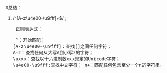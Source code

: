 #总结：
1.  /^[A-z\u4e00-\u9fff]+$/；<br><pre>
    正则表达式：<pre>
    ^：开始匹配；
    [A-z\u4e00-\u9fff]：查找[]之间任何字符；
    A-z：查找任何从大写A到小写z的字符；
    \uxxx：查找以十六进制数xxx规定的Unicode字符；
    \u4e00-\u9fff:查找中文字符；
    n+：匹配任何包含至少一个n的字符串。
